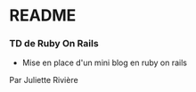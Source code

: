 # README #



### TD de Ruby On Rails ###

* Mise en place d'un mini blog en ruby on rails

Par Juliette Rivière